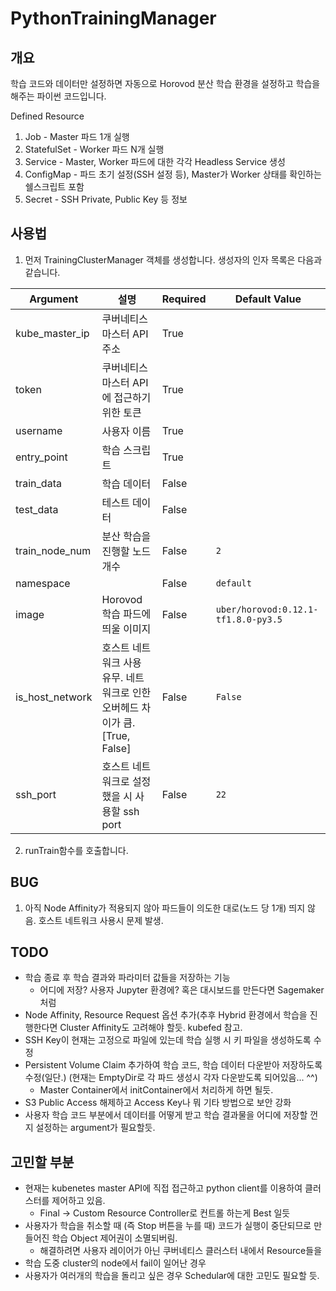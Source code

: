 # PythonTrainingManager
## 개요

학습 코드와 데이터만 설정하면 자동으로 Horovod 분산 학습 환경을 설정하고 학습을 해주는 파이썬 코드입니다.



Defined Resource
1. Job - Master 파드 1개 실행
2. StatefulSet - Worker 파드 N개 실행
3. Service - Master, Worker 파드에 대한 각각 Headless Service 생성
4. ConfigMap - 파드 초기 설정(SSH 설정 등), Master가 Worker 상태를 확인하는 쉘스크립트 포함
5. Secret - SSH Private, Public Key 등 정보



## 사용법
1. 먼저 TrainingClusterManager 객체를 생성합니다. 생성자의 인자 목록은 다음과 같습니다.

Argument | 설명 | Required | Default Value
---|---|---|---
kube_master_ip| 쿠버네티스 마스터 API 주소 | True | 
token| 쿠버네티스 마스터 API에 접근하기 위한 토큰 | True |
username | 사용자 이름 | True |
entry_point | 학습 스크립트 | True |
train_data | 학습 데이터 | False |
test_data | 테스트 데이터 | False |
train_node_num | 분산 학습을 진행할 노드 개수 | False | `2`
namespace | | False | `default`
image | Horovod 학습 파드에 띄울 이미지 | False | `uber/horovod:0.12.1-tf1.8.0-py3.5`
is_host_network | 호스트 네트워크 사용 유무. 네트워크로 인한 오버헤드 차이가 큼.[True, False] | False | `False`
ssh_port | 호스트 네트워크로 설정했을 시 사용할 ssh port | False | `22`

2. runTrain함수를 호출합니다.

## BUG
1. 아직 Node Affinity가 적용되지 않아 파드들이 의도한 대로(노드 당 1개) 띄지 않음. 호스트 네트워크 사용시 문제 발생.

## TODO
- 학습 종료 후 학습 결과와 파라미터 값들을 저장하는 기능
  - 어디에 저장? 사용자 Jupyter 환경에? 혹은 대시보드를 만든다면 Sagemaker처럼
- Node Affinity, Resource Request 옵션 추가(추후 Hybrid 환경에서 학습을 진행한다면 Cluster Affinity도 고려해야 할듯. kubefed 참고.
- SSH Key이 현재는 고정으로 파일에 있는데 학습 실행 시 키 파일을 생성하도록 수정
- Persistent Volume Claim 추가하여 학습 코드, 학습 데이터 다운받아 저장하도록 수정(일단.) (현재는 EmptyDir로 각 파드 생성시 각자 다운받도록 되어있음... ^^)
  - Master Container에서 initContainer에서 처리하게 하면 될듯.
- S3 Public Access 해제하고 Access Key나 뭐 기타 방법으로 보안 강화
- 사용자 학습 코드 부분에서 데이터를 어떻게 받고 학습 결과물을 어디에 저장할 껀지 설정하는 argument가 필요할듯.

 

## 고민할 부분
- 현재는 kubenetes master API에 직접 접근하고 python client를 이용하여 클러스터를 제어하고 있음.
  - Final -> Custom Resource Controller로 컨트롤 하는게 Best 일듯
- 사용자가 학습을 취소할 때 (즉 Stop 버튼을 누를 때) 코드가 실행이 중단되므로 만들어진 학습 Object 제어권이 소멸되버림.
  - 해결하려면 사용자 레이어가 아닌 쿠버네티스 클러스터 내에서 Resource들을 
- 학습 도중 cluster의 node에서 fail이 일어난 경우
- 사용자가 여러개의 학습을 돌리고 싶은 경우 Schedular에 대한 고민도 필요할 듯.

